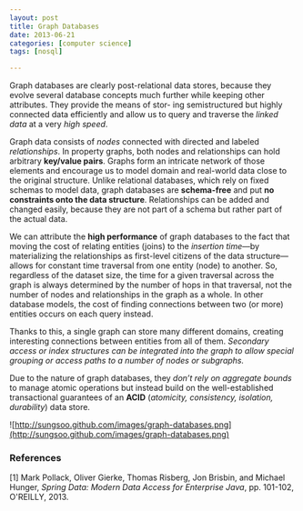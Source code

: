 ```yaml
---
layout: post
title: Graph Databases
date: 2013-06-21
categories: [computer science]
tags: [nosql]

---
```

Graph databases are clearly post-relational data stores, because they evolve several database concepts much further while keeping other attributes. They provide the means of stor- ing semistructured but highly connected data efficiently and allow us to query and traverse the *linked data* at a very *high speed*.
Graph data consists of *nodes* connected with directed and labeled *relationships*. In property graphs, both nodes and relationships can hold arbitrary **key/value pairs**. 
Graphs form an intricate network of those elements and encourage us to model domain and real-world data close to the original structure. Unlike relational databases, which rely on fixed schemas to model data, graph databases are **schema-free** and put **no constraints onto the data structure**. Relationships can be added and changed easily, because they are not part of a schema but rather part of the actual data.
We can attribute the **high performance** of graph databases to the fact that moving the cost of relating entities (joins) to the *insertion time*—by materializing the relationships as first-level citizens of the data structure—allows for constant time traversal from one entity (node) to another. So, regardless of the dataset size, the time for a given traversal across the graph is always determined by the number of hops in that traversal, not the number of nodes and relationships in the graph as a whole. In other database models, the cost of finding connections between two (or more) entities occurs on each query instead.
Thanks to this, a single graph can store many different domains, creating interesting connections between entities from all of them. *Secondary access or index structures can be integrated into the graph to allow special grouping or access paths to a number of nodes or subgraphs.*
Due to the nature of graph databases, they *don’t rely on aggregate bounds* to manage atomic operations but instead build on the well-established transactional guarantees of an **ACID** (*atomicity, consistency, isolation, durability*) data store.
![http://sungsoo.github.com/images/graph-databases.png](http://sungsoo.github.com/images/graph-databases.png)
### References
[1] Mark Pollack, Oliver Gierke, Thomas Risberg, Jon Brisbin, and Michael Hunger, *Spring Data: Modern Data Access for Enterprise Java*, pp. 101-102, O'REILLY, 2013.